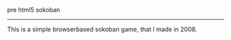 pre html5 sokoban
*****************

This is a simple browserbased sokoban game, that I made in 2008.